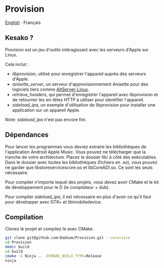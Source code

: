 # Provision

[English](README.md) ⋅ Français

## Kesako ?

Provision est un jeu d'outils intéragissant avec les serveurs d'Apple sur Linux.

Cela inclut :
 - *libprovision*, utilisé pour enregistrer l'appareil auprès des serveurs d'Apple.
 - *anisette_server*, un serveur d'approvisionnement Anisette pour des logiciels tiers comme 
[AltServer-Linux](https://github.com/NyaMisty/AltServer-Linux).
 - *retrieve_headers*, qui permet d'enregistrer l'appareil avec libprovision et de retourner 
les en-têtes HTTP à utiliser pour identifier l'appareil.
 - *sideload_ipa*, un exemple d'utilisation de libprovision pour installer une application sur
un appareil Apple.

Note: *sideload_ipa* n'est pas encore fini.

## Dépendances

Pour lancer les programmes vous devrez extraire les bibliothèques de l'application Android Apple
Music. Vous pouvez ne télécharger que la tranche de votre architecture. Placez le dossier lib/
à côté des exécutables. Dans le dossier avec toutes les bibliothèques (fichiers en .so), vous pouvez 
ne garder que libstoreservicescore.so et libCoreADI.so. Ce sont les seuls nécessaire. 

Pour compiler n'importe lequel des projets, vous devez avoir CMake et le kit de développement 
pour le D (le compilateur + dub).

Pour compiler *sideload_ipa*, il est nécessaire en plus d'avoir ce qu'il faut pour développer avec 
GTK+ et libimobiledevice.

## Compilation

Clonez le projet et compilez le avec CMake:

```bash
git clone git@github.com:Dadoum/Provision.git --recursive
cd Provision
mkdir build
cd build
cmake -G Ninja .. -DCMAKE_BUILD_TYPE=Release 
ninja
```
